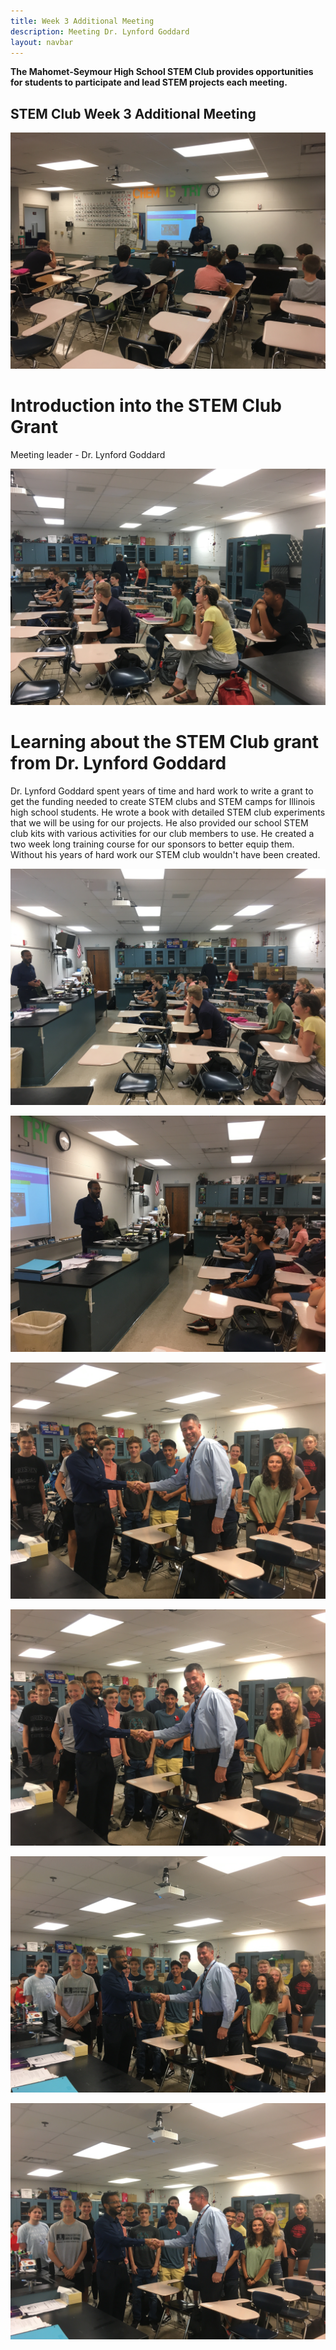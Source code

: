 ```yaml
---
title: Week 3 Additional Meeting
description: Meeting Dr. Lynford Goddard                      
layout: navbar
---
```


**The Mahomet-Seymour High School STEM Club provides opportunities for students to participate and lead STEM projects each meeting.** 


## **STEM Club Week 3 Additional Meeting**

![](images/StemClubProjectWeek3A.jpg)

# **Introduction into the STEM Club Grant**
Meeting leader - Dr. Lynford Goddard

![](images/StemClubProjectWeek3B.jpg)


# **Learning about the STEM Club grant from Dr. Lynford Goddard**

Dr. Lynford Goddard spent years of time and hard work to write a grant to get the funding needed to create STEM clubs and STEM camps for Illinois high school students.  He wrote a book with detailed STEM club experiments that we will be using for our projects.  He also provided our school STEM club kits with various activities for our club members to use.  He created a two week long training course for our sponsors to better equip them. Without his years of hard work our STEM club wouldn't have been created.


![](images/StemClubProjectWeek3C.jpg)


![](images/StemClubProjectWeek3D.jpg)


![](images/StemClubProjectWeek3E.jpg)


![](images/StemClubProjectWeek3F.jpg)


![](images/StemClubProjectWeek3G.jpg)


![](images/StemClubProjectWeek3H.jpg)






